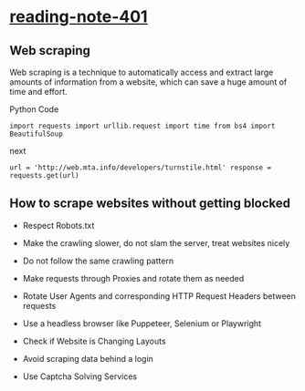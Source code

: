 # [reading-note-401](https://mohammadsilwadi.github.io/reading-note-401/)
## Web scraping
Web scraping is a technique to automatically access and extract large amounts of information from a website, which can save a huge amount of time and effort.

Python Code

`import requests
import urllib.request
import time
from bs4 import BeautifulSoup`

next 

`url = 'http://web.mta.info/developers/turnstile.html'
response = requests.get(url)`


## How to scrape websites without getting blocked 

+ Respect Robots.txt 

+ Make the crawling slower, do not slam the server, treat websites nicely


+ Do not follow the same crawling pattern


+ Make requests through Proxies and rotate them as needed


+ Rotate User Agents and corresponding HTTP Request Headers between requests

+ Use a headless browser like Puppeteer, Selenium or Playwright

+ Check if Website is Changing Layouts

+ Avoid scraping data behind a login

+ Use Captcha Solving Services